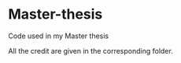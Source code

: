 # Master-thesis
Code used in my Master thesis 

All the credit are given in the corresponding folder. 

